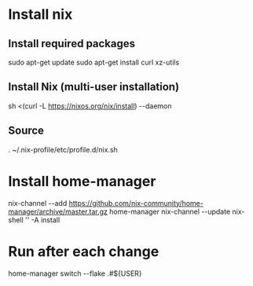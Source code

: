 # Install nix

## Install required packages
sudo apt-get update
sudo apt-get install curl xz-utils

## Install Nix (multi-user installation)
sh <(curl -L https://nixos.org/nix/install) --daemon

## Source 
. ~/.nix-profile/etc/profile.d/nix.sh

# Install home-manager

nix-channel --add https://github.com/nix-community/home-manager/archive/master.tar.gz home-manager
nix-channel --update
nix-shell '<home-manager>' -A install


# Run after each change
home-manager switch --flake .#${USER}
